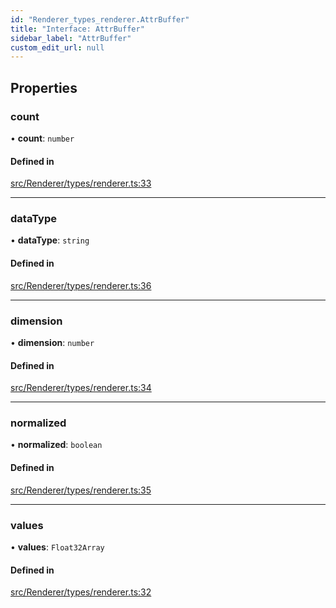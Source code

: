 ```yaml
---
id: "Renderer_types_renderer.AttrBuffer"
title: "Interface: AttrBuffer"
sidebar_label: "AttrBuffer"
custom_edit_url: null
---
```




## Properties

### count

• **count**: `number`

#### Defined in

[src/Renderer/types/renderer.ts:33](https://github.com/ZeaInc/zea-engine/blob/bfc726cd6/src/Renderer/types/renderer.ts#L33)

___

### dataType

• **dataType**: `string`

#### Defined in

[src/Renderer/types/renderer.ts:36](https://github.com/ZeaInc/zea-engine/blob/bfc726cd6/src/Renderer/types/renderer.ts#L36)

___

### dimension

• **dimension**: `number`

#### Defined in

[src/Renderer/types/renderer.ts:34](https://github.com/ZeaInc/zea-engine/blob/bfc726cd6/src/Renderer/types/renderer.ts#L34)

___

### normalized

• **normalized**: `boolean`

#### Defined in

[src/Renderer/types/renderer.ts:35](https://github.com/ZeaInc/zea-engine/blob/bfc726cd6/src/Renderer/types/renderer.ts#L35)

___

### values

• **values**: `Float32Array`

#### Defined in

[src/Renderer/types/renderer.ts:32](https://github.com/ZeaInc/zea-engine/blob/bfc726cd6/src/Renderer/types/renderer.ts#L32)

